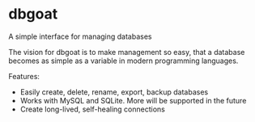 # dbgoat
A simple interface for managing databases

The vision for dbgoat is to make management so easy, that a database becomes
as simple as a variable in modern programming languages.


Features:
- Easily create, delete, rename, export, backup databases
- Works with MySQL and SQLite. More will be supported in the future
- Create long-lived, self-healing connections
